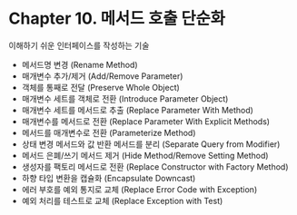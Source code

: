 # Chapter 10. 메서드 호출 단순화
이해하기 쉬운 인터페이스를 작성하는 기술

- 메서드명 변경 (Rename Method)
- 매개변수 추가/제거 (Add/Remove Parameter)
- 객체를 통째로 전달 (Preserve Whole Object)
- 매개변수 세트를 객체로 전환 (Introduce Parameter Object)
- 매개변수 세트를 메서드로 추출 (Replace Parameter With Method)
- 매개변수를 메서드로 전환 (Replace Parameter With Explicit Methods)
- 메서드를 매개변수로 전환 (Parameterize Method)
- 상태 변경 메서드와 값 반환 메서드를 분리 (Separate Query from Modifier)
- 메서드 은폐/쓰기 메서드 제거 (Hide Method/Remove Setting Method)
- 생성자를 팩토리 메서드로 전환 (Replace Constructor with Factory Method)
- 하향 타입 변환을 캡슐화 (Encapsulate Downcast)
- 에러 부호를 예외 통지로 교체 (Replace Error Code with Exception)
- 예외 처리를 테스트로 교체 (Replace Exception with Test)
